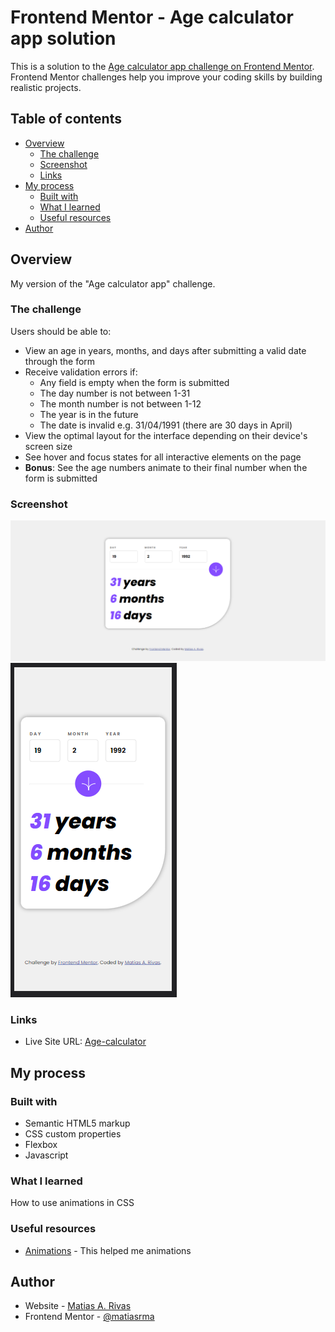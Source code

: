 # Frontend Mentor - Age calculator app solution

This is a solution to the [Age calculator app challenge on Frontend Mentor](https://www.frontendmentor.io/challenges/age-calculator-app-dF9DFFpj-Q). Frontend Mentor challenges help you improve your coding skills by building realistic projects. 

## Table of contents

- [Overview](#overview)
  - [The challenge](#the-challenge)
  - [Screenshot](#screenshot)
  - [Links](#links)
- [My process](#my-process)
  - [Built with](#built-with)
  - [What I learned](#what-i-learned)
  - [Useful resources](#useful-resources)
- [Author](#author)

## Overview

My version of the "Age calculator app" challenge.

### The challenge

Users should be able to:

- View an age in years, months, and days after submitting a valid date through the form
- Receive validation errors if:
  - Any field is empty when the form is submitted
  - The day number is not between 1-31
  - The month number is not between 1-12
  - The year is in the future
  - The date is invalid e.g. 31/04/1991 (there are 30 days in April)
- View the optimal layout for the interface depending on their device's screen size
- See hover and focus states for all interactive elements on the page
- **Bonus**: See the age numbers animate to their final number when the form is submitted

### Screenshot

![Desktop](./assets/images/Desktop.png)
![SamsungGalaxyS8+](./assets/images/SamsungGalaxyS8+.png)


### Links

- Live Site URL: [Age-calculator](https://matiasrma.github.io/Age-calculator-app/)

## My process

### Built with

- Semantic HTML5 markup
- CSS custom properties
- Flexbox
- Javascript

### What I learned

How to use animations in CSS

### Useful resources

- [Animations](https://blog.hubspot.com/website/css-animation-examples) - This helped me animations

## Author

- Website - [Matias A. Rivas](https://www.your-site.com)
- Frontend Mentor - [@matiasrma](https://www.frontendmentor.io/profile/yourusername)